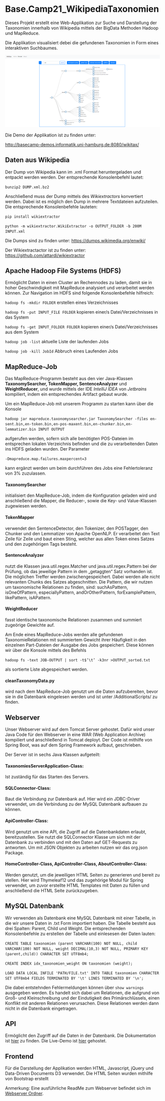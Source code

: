 # Base.Camp21_WikipediaTaxonomien

Dieses Projekt erstellt eine Web-Applikation zur Suche und Darstellung der Taxonomien innerhalb von Wikipedia mittels der BigData Methoden Hadoop und MapReduce. 

Die Applikation visualisiert debei die gefundenen Taxonomien in Form eines interaktiven Suchbaumes. 

![GitHub Logo](Wikitax.PNG)

Die Demo der Applikation ist zu finden unter: 

http://basecamp-demos.informatik.uni-hamburg.de:8080/wikitax/

## Daten aus Wikipedia

Der Dump von Wikipedia kann im .xml Format heruntergeladen und entpackt werden werden. Der entsprechende Konsolenbefehl lautet:

`bunzip2 DUMP.xml.bz2`

Anschließend muss der Dump mittels des *Wikiextractors* konvertiert werden. Dabei ist es möglich den Dump in mehrere Textdateien aufzuteilen. Die entsprechende Konsolenbefehle lauteten:

`pip install wikiextractor`

`python -m wikiextractor.WikiExtractor -o OUTPUT_FOLDER -b 200M INPUT.xml`

Die Dumps sind zu finden unter: 
https://dumps.wikimedia.org/enwiki/

Der Wikiextractactor ist zu finden unter: 
https://github.com/attardi/wikiextractor

## Apache Hadoop File Systems (HDFS)

Ermöglicht Daten in einen Cluster an Rechennodes zu laden, damit sie in hoher Geschwindigkeit mit MapReduce analysiert und verarbeitet werden können. Zur Navigation im HDFS sind folgende Konsolenbefehle hilfreich:

`hadoop fs -mkdir FOLDER`
erstellen eines Verzeichnisses

`hadoop fs -put INPUT_FILE FOLDER`
kopieren einer/s Datei/Verzeichnisses in das System

`hadoop fs -get INPUT_FOLDER FOLDER`
kopieren einer/s Datei/Verzeichnisses aus dem System

`hadoop job -list`
aktuelle Liste der laufenden Jobs

`hadoop job -kill JobId`
Abbruch eines Laufenden Jobs

## MapReduce-Job 

Das MapReduce-Programm besteht aus den vier Java-Klassen **TaxonomySearcher, TokenMapper, SentenceAnalyzer** und **WeightReducer**, und wurde mittels der IDE *IntelliJ IDEA* von *Jetbrains* kompiliert, indem ein entsprechendes Artifact gebaut wurde.

Um ein MapReduce-Job mit unserem Programm zu starten kann über die Konsole 

`hadoop jar mapreduce.taxonomysearcher.jar TaxonomySearcher -files en-sent.bin,en-token.bin,en-pos-maxent.bin,en-chunker.bin,en-lemmatizer.bin INPUT OUTPUT` 

aufgerufen werden, sofern sich alle benötigten POS-Dateien im entsprechen lokalen Verzeichnis befinden und die zu verarbeitenden Daten ins HDFS geladen wurden. Der Parameter

`-Dmapreduce.map.failures.maxpercent=3` 

kann ergänzt werden um beim durchführen des Jobs eine Fehlertoleranz von 3% zuzulassen.

#### TaxonomySearcher
initialisiert den MapReduce-Job, indem die Konfiguration geladen wird und anschließend die Mapper, die Reducer-, sowie die Key- und Value-Klassen zugewiesen werden.

#### TokenMapper
verwendet den SentenceDetector, den Tokenizer, den POSTagger, den Chunker und den Lemmatizer von Apache OpenNLP. Er verarbeitet den Text Zeile für Zeile und baut einen Sting, welcher aus allen Token eines Satzes und den zugehörigen Tags besteht.

#### SentenceAnalyzer
nutzt die Klassen java.util.regex.Matcher und java.util.regex.Pattern bei der Prüfung, ob das jeweilige Pattern in dem „getaggten“ Satz vorhanden ist. Die möglichen Treffer werden zwischengespeichert. Dabei werden alle nicht relevanten Chunks des Satzes abgeschnitten.
Die Pattern, die wir nutzen um taxonomische Relationen zu finden, sind: suchAsPattern, isOneOfPattern, especiallyPattern, andOrOtherPattern, forExamplePattern, likePattern, isAPattern. 

#### WeightReducer
fasst identische taxonomische Relationen zusammen und summiert zugeörige Gewichte auf.

Am Ende eines MapReduce-Jobs werden alle gefundenen TaxonomieRelationen mit summiertem Gewicht ihrer Häufigkeit in den einzelnen Part-Dateien
der Ausgabe des Jobs gespeichert. Diese können wir über die Konsole mittels des Befehls 

`hadoop fs -text JOB-OUTPUT | sort -t$’\t’ -k3nr >OUTPUT_sorted.txt`

als sortierte Liste abgespeichert werden.

#### cleanTaxonomyData.py

wird nach dem MapReduce-Job genutzt um die Daten aufzubereiten, bevor sie in die Datenbank eingelesen werden und ist unter /AdditionalScripts/ zu finden.

## Webserver
Unser Webserver wird auf dem Tomcat Server gehostet. Dafür wird unser Java Code für den Webserver in eine WAR (Web Application Archive) kompiliert und
anschließend in Tomcat deployt. Der Code ist mithilfe von Spring Boot, was auf dem Spring Framework aufbaut, geschrieben.

Der Server ist in sechs Java Klassen aufgeteilt:

#### TaxonomiesServerApplication-Class:
Ist zuständig für das Starten des Servers.

#### SQLConnector-Class:
Baut die Verbindung zur Datenbank auf. Hier wird ein JDBC-Driver verwendet, um die
Verbindung zu der MySQL Datenbank aufbauen zu können.

#### ApiController-Class:
Wird genutzt um eine API, die Zugriff auf die Datenbankdaten erlaubt, bereitzustellen.
Sie nutzt die SQLConnector Klasse um sich mit der Datenbank zu verbinden und mit den
Daten auf GET-Requests zu antworten. Um mit JSON Objekten zu arbeiten nutzen wir
das org.json Package.

#### HomeController-Class, ApiController-Class, AboutController-Class:
Werden genutzt, um die jeweiligen HTML Seiten zu generieren und bereit zu stellen. Hier
wird Thymeleaf12 und das zugehörige Modul für Spring verwendet, um zuvor erstellte
HTML Templates mit Daten zu füllen und anschließend die HTML Seite zurückzugeben.

## MySQL Datenbank 

Wir verwenden als Datenbank eine MySQL Datenbank mit einer Tabelle, in die wir unsere Daten in .txt Form importiert haben. Die Tabelle besteht aus drei Spalten: Parent, Child und Weight. Die entsprechenden Konsolenbefehle zu erstellen der Tabelle und einlesesen der Daten lauten:

`CREATE TABLE taxonomien (parent VARCHAR(100) NOT NULL, child VARCHAR(100) NOT NULL, weight DECIMAL(10,3) NOT NULL, PRIMARY KEY (parent,child)) CHARACTER SET UTF8mb4;`

`CREATE INDEX idx_taxonomien_weight ON taxonomien (weight);`

`LOAD DATA LOCAL INFILE 'PATH/FILE.txt' INTO TABLE taxonomien CHARACTER SET UTF8mb4 FIELDS TERMINATED BY '\t' LINES TERMINATED BY '\n';`

Die dabei entstehnden Fehlermeldungen können über `show warnings` ausgegeben werden. Es handelt sich dabei um Relationen, die aufgrund von Groß- und Kleinschreibung und der Eindutigkeit des Primärschlüssels, einen Konflikt mit anderen Relationen verursachen. Diese Relationen werden dann nicht in die Datenbank eingetragen.

## API
Ermöglicht den Zugriff auf die Daten in der Datenbank. Die Dokumentation ist [hier](https://github.com/Isomorphismus42/Base.Camp21_WikipediaTaxonomien/blob/master/Webserver/APIDocs.md) zu finden. Die Live-Demo ist [hier](http://basecamp-demos.informatik.uni-hamburg.de:8080/wikitax/api) gehostet. 

## Frontend

Für die Darstellung der Applikation werden HTML, Javascript, jQuery und Data-Driven Documents D3 verwendet. Die HTML Seiten wurden mithilfe von Bootstrap erstellt

Anmerkung: Eine ausführliche ReadMe zum Webserver befindet sich im [Webserver Ordner](https://github.com/Isomorphismus42/Base.Camp21_WikipediaTaxonomien/blob/master/Webserver/README.md). 
